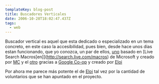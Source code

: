 ```yaml
---
templateKey: blog-post
title: Buscadores Verticales
date: 2006-10-28T18:02:47.437Z
tags:
  - web
---
```

Buscador vertical es aquel que esta dedicado o especializado en un tema concreto, en este caso la accesibilidad, pues bien, desde hace unos dias estan funcionando, que yo conozca, un par de ellos, [uno](http://accesibilidad.blogspot.com/2006/10/buscador-vertical-para-accesibilidad-y.html) basado en [Live Search Macros\[en]](http://search.live.com/macros) de Microsoft y creado por [MC](http://accesibilidad.blogspot.com/2006/10/buscador-vertical-para-accesibilidad-y.html) y el [otro](http://www.google.com/coop/cse?cx=016265710211901711202%3Agkuytmmoy4k) gracias a [Google Co-op](http://www.google.com/coop/) y creado por [Eloi](http://www.google.com/coop/profile?user=016265710211901711202)

Por ahora me parece más potente el de [Eloi](http://www.google.com/coop/cse?cx=016265710211901711202%3Agkuytmmoy4k) tal vez por la cantidad de voluntarios que se han apuntado en el proyecto.